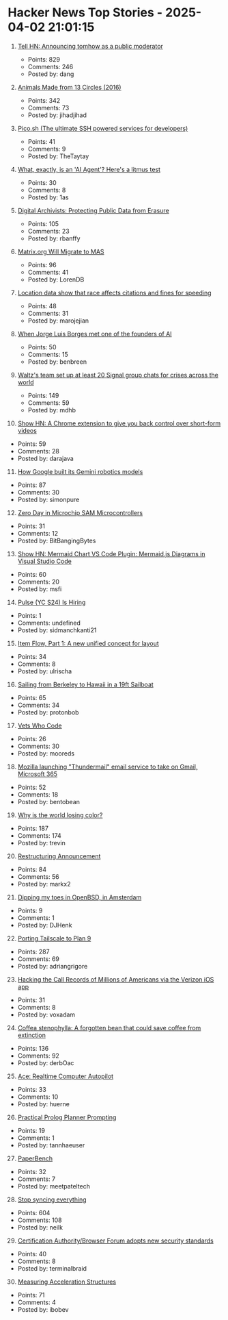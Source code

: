 # Hacker News Top Stories - 2025-04-02 21:01:15

1. [Tell HN: Announcing tomhow as a public moderator](undefined)
   - Points: 829
   - Comments: 246
   - Posted by: dang

2. [Animals Made from 13 Circles (2016)](https://www.dorithegiant.com/2016/05/13-animals-made-from-13-circles.html)
   - Points: 342
   - Comments: 73
   - Posted by: jihadjihad

3. [Pico.sh (The ultimate SSH powered services for developers)](https://pico.sh/)
   - Points: 41
   - Comments: 9
   - Posted by: TheTaytay

4. [What, exactly, is an 'AI Agent'? Here's a litmus test](https://www.tines.com/blog/a-litmus-test-for-ai-agents/)
   - Points: 30
   - Comments: 8
   - Posted by: 1as

5. [Digital Archivists: Protecting Public Data from Erasure](https://spectrum.ieee.org/digital-archive)
   - Points: 105
   - Comments: 23
   - Posted by: rbanffy

6. [Matrix.org Will Migrate to MAS](https://matrix.org/blog/2025/04/matrix-auth-service/)
   - Points: 96
   - Comments: 41
   - Posted by: LorenDB

7. [Location data show that race affects citations and fines for speeding](https://www.science.org/doi/10.1126/science.adp5357)
   - Points: 48
   - Comments: 31
   - Posted by: marojejian

8. [When Jorge Luis Borges met one of the founders of AI](https://resobscura.substack.com/p/when-jorge-luis-borges-met-one-of)
   - Points: 50
   - Comments: 15
   - Posted by: benbreen

9. [Waltz's team set up at least 20 Signal group chats for crises across the world](https://www.politico.com/news/2025/04/02/waltzs-team-set-up-at-least-20-signal-group-chats-for-crises-across-the-world-00266845)
   - Points: 149
   - Comments: 59
   - Posted by: mdhb

10. [Show HN: A Chrome extension to give you back control over short-form videos](https://chromewebstore.google.com/detail/seek-anywhere/opofkjlejjcjalcpaimnpmkmjlclgded)
   - Points: 59
   - Comments: 28
   - Posted by: darajava

11. [How Google built its Gemini robotics models](https://blog.google/products/gemini/how-we-built-gemini-robotics/)
   - Points: 87
   - Comments: 30
   - Posted by: simonpure

12. [Zero Day in Microchip SAM Microcontrollers](https://wiki.recessim.com/view/ATSAM4C32)
   - Points: 31
   - Comments: 12
   - Posted by: BitBangingBytes

13. [Show HN: Mermaid Chart VS Code Plugin: Mermaid.js Diagrams in Visual Studio Code](https://docs.mermaidchart.com/blog/posts/mermaid-chart-vs-code-plugin-create-and-edit-mermaid-js-diagrams-in-visual-studio-code)
   - Points: 60
   - Comments: 20
   - Posted by: msfi

14. [Pulse (YC S24) Is Hiring](https://www.ycombinator.com/companies/pulse-3/jobs/6o4mkAj-machine-learning-engineer)
   - Points: 1
   - Comments: undefined
   - Posted by: sidmanchkanti21

15. [Item Flow, Part 1: A new unified concept for layout](https://webkit.org/blog/16587/item-flow-part-1-a-new-unified-concept-for-layout/)
   - Points: 34
   - Comments: 8
   - Posted by: ulrischa

16. [Sailing from Berkeley to Hawaii in a 19ft Sailboat](https://potter-yachters.org/stories/teplow_to_hawaii.htm)
   - Points: 65
   - Comments: 34
   - Posted by: protonbob

17. [Vets Who Code](https://vetswhocode.io)
   - Points: 26
   - Comments: 30
   - Posted by: mooreds

18. [Mozilla launching "Thundermail" email service to take on Gmail, Microsoft 365](https://www.techradar.com/pro/mozilla-launching-thundermail-email-service-to-take-on-gmail-microsoft-365)
   - Points: 52
   - Comments: 18
   - Posted by: bentobean

19. [Why is the world losing color?](https://www.culture-critic.com/p/why-is-the-world-losing-color)
   - Points: 187
   - Comments: 174
   - Posted by: trevin

20. [Restructuring Announcement](https://automattic.com/2025/04/02/restructuring-announcement/)
   - Points: 84
   - Comments: 56
   - Posted by: markx2

21. [Dipping my toes in OpenBSD, in Amsterdam](https://ewintr.nl/posts/2025/dipping-my-toes-in-openbsd-in-amsterdam/)
   - Points: 9
   - Comments: 1
   - Posted by: DJHenk

22. [Porting Tailscale to Plan 9](https://tailscale.com/blog/plan9-port)
   - Points: 287
   - Comments: 69
   - Posted by: adriangrigore

23. [Hacking the Call Records of Millions of Americans via the Verizon iOS app](https://evanconnelly.github.io/post/hacking-call-records/)
   - Points: 31
   - Comments: 8
   - Posted by: voxadam

24. [Coffea stenophylla: A forgotten bean that could save coffee from extinction](https://www.smithsonianmag.com/science-nature/how-forgotten-bean-could-save-coffee-from-extinction-180986230/)
   - Points: 136
   - Comments: 92
   - Posted by: derbOac

25. [Ace: Realtime Computer Autopilot](https://generalagents.com/ace/)
   - Points: 33
   - Comments: 10
   - Posted by: huerne

26. [Practical Prolog Planner Prompting](https://quantumprolog.sgml.net/llm-demo/part1.html#prolog-planner-generation-prompting-guide)
   - Points: 19
   - Comments: 1
   - Posted by: tannhaeuser

27. [PaperBench](https://openai.com/index/paperbench)
   - Points: 32
   - Comments: 7
   - Posted by: meetpateltech

28. [Stop syncing everything](https://sqlsync.dev/posts/stop-syncing-everything/)
   - Points: 604
   - Comments: 108
   - Posted by: neilk

29. [Certification Authority/Browser Forum adopts new security standards](https://security.googleblog.com/2025/03/new-security-requirements-adopted-by.html)
   - Points: 40
   - Comments: 8
   - Posted by: terminalbraid

30. [Measuring Acceleration Structures](https://zeux.io/2025/03/31/measuring-acceleration-structures/)
   - Points: 71
   - Comments: 4
   - Posted by: ibobev

